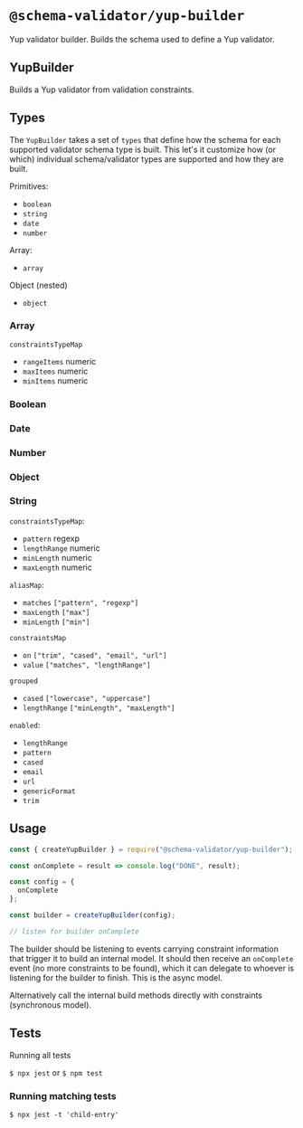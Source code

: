 # `@schema-validator/yup-builder`

Yup validator builder. Builds the schema used to define a Yup validator.

## YupBuilder

Builds a Yup validator from validation constraints.

## Types

The `YupBuilder` takes a set of `types` that define how the schema for each supported validator schema type is built. This let's it customize how (or which) individual schema/validator types are supported and how they are built.

Primitives:

- `boolean`
- `string`
- `date`
- `number`

Array:

- `array`

Object (nested)

- `object`

### Array

`constraintsTypeMap`

- `rangeItems` numeric
- `maxItems` numeric
- `minItems` numeric

### Boolean

### Date

### Number

### Object

### String

`constraintsTypeMap`:

- `pattern` regexp
- `lengthRange` numeric
- `minLength` numeric
- `maxLength` numeric

`aliasMap`:

- `matches` `["pattern", "regexp"]`
- `maxLength` `["max"]`
- `minLength` `["min"]`

`constraintsMap`

- `on` `["trim", "cased", "email", "url"]`
- `value` `["matches", "lengthRange"]`

`grouped`

- `cased` `["lowercase", "uppercase"]`
- `lengthRange` `["minLength", "maxLength"]`

`enabled`:

- `lengthRange`
- `pattern`
- `cased`
- `email`
- `url`
- `genericFormat`
- `trim`

## Usage

```ts
const { createYupBuilder } = require("@schema-validator/yup-builder");

const onComplete = result => console.log("DONE", result);

const config = {
  onComplete
};

const builder = createYupBuilder(config);

// listen for builder onComplete
```

The builder should be listening to events carrying constraint information that trigger it to build an internal model. It should then receive an `onComplete` event (no more constraints to be found), which it can delegate to whoever is listening for the builder to finish. This is the async model.

Alternatively call the internal build methods directly with constraints (synchronous model).

## Tests

Running all tests

`$ npx jest` or `$ npm test`

### Running matching tests

`$ npx jest -t 'child-entry'`
